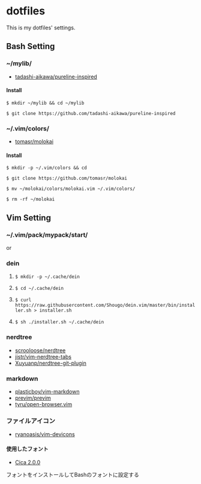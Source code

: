 # dotfiles

This is my dotfiles' settings.

## Bash Setting

### ~/mylib/

- [tadashi-aikawa/pureline-inspired](https://github.com/tadashi-aikawa/pureline-inspired)

#### Install

    $ mkdir ~/mylib && cd ~/mylib

    $ git clone https://github.com/tadashi-aikawa/pureline-inspired  
### ~/.vim/colors/

- [tomasr/molokai](https://github.com/tomasr/molokai)

#### Install

    $ mkdir -p ~/.vim/colors && cd

    $ git clone https://github.com/tomasr/molokai

    $ mv ~/molokai/colors/molokai.vim ~/.vim/colors/

    $ rm -rf ~/molokai

## Vim Setting

### ~/.vim/pack/mypack/start/

or

### dein

1. ```$ mkdir -p ~/.cache/dein```

2. ```$ cd ~/.cache/dein```

3. ```$ curl https://raw.githubusercontent.com/Shougo/dein.vim/master/bin/installer.sh > installer.sh```

4. ```$ sh ./installer.sh ~/.cache/dein```

### nerdtree

- [scrooloose/nerdtree](https://github.com/scrooloose/nerdtree)
- [jistr/vim-nerdtree-tabs](https://github.com/jistr/vim-nerdtree-tabs)
- [Xuyuanp/nerdtree-git-plugin](https://github.com/Xuyuanp/nerdtree-git-plugin)

### markdown

- [plasticboy/vim-markdown](https://github.com/plasticboy/vim-markdown)
- [previm/previm](https://github.com/previm/previm)
- [tyru/open-browser.vim](https://github.com/tyru/open-browser.vim)

### ファイルアイコン

- [ryanoasis/vim-devicons](https://github.com/ryanoasis/vim-devicons)

#### 使用したフォント

- [Cica 2.0.0](https://github.com/miiton/Cica)

フォントをインストールしてBashのフォントに設定する
